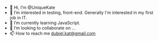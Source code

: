 - 👋 Hi, I’m @UniqueKate
- 👀 I’m interested in testing, front-end. Generally I'm interested in my first job in IT.
- 🌱 I’m currently learning JavaScript.
- 💞️ I’m looking to collaborate on ...
- 📫 How to reach me dubiel.kat@gmail.com

<!---
UniqueKate/UniqueKate is a ✨ special ✨ repository because its `README.md` (this file) appears on your GitHub profile.
You can click the Preview link to take a look at your changes.
--->
